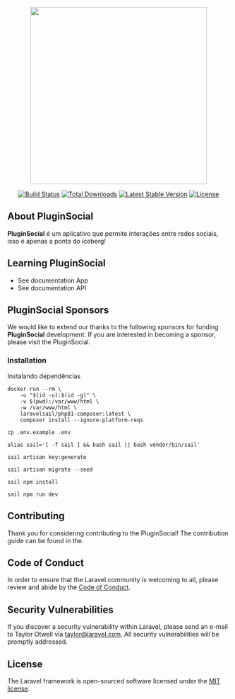 <p align="center"><a href="https://laravel.com" target="_blank"><img src="https://raw.githubusercontent.com/laravel/art/master/logo-lockup/5%20SVG/2%20CMYK/1%20Full%20Color/laravel-logolockup-cmyk-red.svg" width="400"></a></p>

<p align="center">
<a href="https://travis-ci.org/laravel/framework"><img src="https://travis-ci.org/laravel/framework.svg" alt="Build Status"></a>
<a href="https://packagist.org/packages/laravel/framework"><img src="https://img.shields.io/packagist/dt/laravel/framework" alt="Total Downloads"></a>
<a href="https://packagist.org/packages/laravel/framework"><img src="https://img.shields.io/packagist/v/laravel/framework" alt="Latest Stable Version"></a>
<a href="https://packagist.org/packages/laravel/framework"><img src="https://img.shields.io/packagist/l/laravel/framework" alt="License"></a>
</p>

## About PluginSocial

**PluginSocial** é um aplicativo que permite interações entre redes sociais, isso é apenas a ponta do iceberg!

## Learning PluginSocial

- See documentation App
- See documentation API

## PluginSocial Sponsors

We would like to extend our thanks to the following sponsors for funding **PluginSocial** development. If you are interested in becoming a sponsor, please visit the PluginSocial.

### Installation

Instalando dependências

````shell
docker run --rm \
    -u "$(id -u):$(id -g)" \
    -v $(pwd):/var/www/html \
    -w /var/www/html \
    laravelsail/php81-composer:latest \
    composer install --ignore-platform-reqs
````

````shell
cp .env.example .env
````

````shell
alias sail='[ -f sail ] && bash sail || bash vendor/bin/sail'
````

````shell
sail artisan key:generate
````

````shell
sail artisan migrate --seed
````

````shell
sail npm install
````

````shell
sail npm run dev
````














## Contributing

Thank you for considering contributing to the PluginSocial! The contribution guide can be found in the.

## Code of Conduct

In order to ensure that the Laravel community is welcoming to all, please review and abide by the [Code of Conduct](https://laravel.com/docs/contributions#code-of-conduct).

## Security Vulnerabilities

If you discover a security vulnerability within Laravel, please send an e-mail to Taylor Otwell via [taylor@laravel.com](mailto:taylor@laravel.com). All security vulnerabilities will be promptly addressed.

## License

The Laravel framework is open-sourced software licensed under the [MIT license](https://opensource.org/licenses/MIT).
